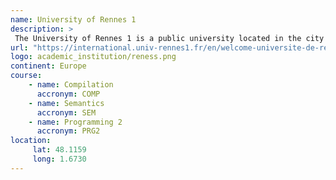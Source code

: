 ```yaml
---
name: University of Rennes 1 
description: >
 The University of Rennes 1 is a public university located in the city of Rennes, France. It is under the Academy of Rennes. 
url: "https://international.univ-rennes1.fr/en/welcome-universite-de-rennes-1"
logo: academic_institution/reness.png
continent: Europe
course:
    - name: Compilation 
      accronym: COMP 
    - name: Semantics 
      accronym: SEM
    - name: Programming 2 
      accronym: PRG2
location:
     lat: 48.1159
     long: 1.6730
---
```

